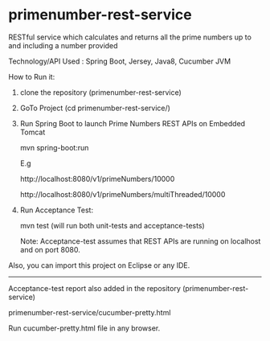 # primenumber-rest-service
RESTful service which calculates and returns all the prime numbers up to and including a number provided

Technology/API Used : Spring Boot, Jersey, Java8, Cucumber JVM

How to Run it:

1. clone the repository (primenumber-rest-service)

2. GoTo Project (cd primenumber-rest-service/)

3. Run Spring Boot to launch Prime Numbers REST APIs on Embedded Tomcat
   
   mvn spring-boot:run
   
   E.g

   http://localhost:8080/v1/primeNumbers/10000

   http://localhost:8080/v1/primeNumbers/multiThreaded/10000
   
4. Run Acceptance Test:

	mvn test  (will run both unit-tests and acceptance-tests)
	
	Note: Acceptance-test assumes that REST APIs are running on localhost and on port 8080.
	
Also, you can import this project on Eclipse or any IDE.

--------------------------------------------------------

Acceptance-test report also added in the repository (primenumber-rest-service)

primenumber-rest-service/cucumber-pretty.html

Run cucumber-pretty.html file in any browser.
